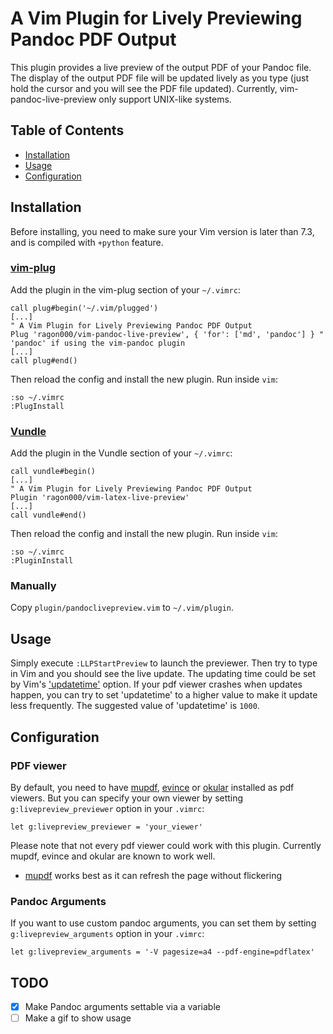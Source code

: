 A Vim Plugin for Lively Previewing Pandoc PDF Output
===================================================

This plugin provides a live preview of the output PDF of your Pandoc file. The
display of the output PDF file will be updated lively as you type (just hold
the cursor and you will see the PDF file updated). Currently,
vim-pandoc-live-preview only support UNIX-like systems. 

Table of Contents
-----------------

- [Installation](#installation)
- [Usage](#usage)
- [Configuration](#configuration)

Installation
------------

Before installing, you need to make sure your Vim version is later than 7.3,
and is compiled with `+python` feature.

### [vim-plug](https://github.com/junegunn/vim-plug)

Add the plugin in the vim-plug section of your `~/.vimrc`:

```vim
call plug#begin('~/.vim/plugged')
[...]
" A Vim Plugin for Lively Previewing Pandoc PDF Output
Plug 'ragon000/vim-pandoc-live-preview', { 'for': ['md', 'pandoc'] } " 'pandoc' if using the vim-pandoc plugin
[...]
call plug#end()
```

Then reload the config and install the new plugin. Run inside `vim`:

```vim
:so ~/.vimrc
:PlugInstall
```

### [Vundle](https://github.com/VundleVim/Vundle.vim)

Add the plugin in the Vundle section of your `~/.vimrc`:

```vim
call vundle#begin()
[...]
" A Vim Plugin for Lively Previewing Pandoc PDF Output
Plugin 'ragon000/vim-latex-live-preview'
[...]
call vundle#end()
```

Then reload the config and install the new plugin. Run inside `vim`:

```vim
:so ~/.vimrc
:PluginInstall
```

### Manually

Copy `plugin/pandoclivepreview.vim` to `~/.vim/plugin`.


Usage
-----

Simply execute `:LLPStartPreview` to launch the previewer. Then try to type in
Vim and you should see the live update. The updating time could be set by Vim's
['updatetime'][] option. If your pdf viewer crashes when updates happen, you can
try to set 'updatetime' to a higher value to make it update less frequently. The
suggested value of 'updatetime' is `1000`.

Configuration
-------------

### PDF viewer

By default, you need to have [mupdf][], [evince][] or [okular][] installed as pdf viewers.
But you can specify your own viewer by setting `g:livepreview_previewer`
option in your `.vimrc`:

```vim
let g:livepreview_previewer = 'your_viewer'
```

Please note that not every pdf viewer could work with this plugin. Currently
mupdf, evince and okular are known to work well.

- [mupdf][] works best as it can refresh the page without flickering

### Pandoc Arguments

If you want to use custom pandoc arguments, you can set them by setting `g:livepreview_arguments`
option in your `.vimrc`:

```vim
let g:livepreview_arguments = '-V pagesize=a4 --pdf-engine=pdflatex'
```


TODO
----

- [x] Make Pandoc arguments settable via a variable
- [ ] Make a gif to show usage

['updatetime']: http://vimdoc.sourceforge.net/htmldoc/options.html#%27updatetime%27
[evince]: http://projects.gnome.org/evince/
[okular]: http://okular.kde.org/
[mupdf]: https://mupdf.com/
